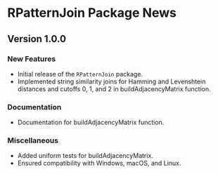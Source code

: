 # RPatternJoin Package News

## Version 1.0.0

### New Features
- Initial release of the `RPatternJoin` package.
- Implemented string similarity joins for Hamming and Levenshtein distances and cutoffs 0, 1, and 2 in buildAdjacencyMatrix function.

### Documentation
- Documentation for buildAdjacencyMatrix function.

### Miscellaneous
- Added uniform tests for buildAdjacencyMatrix.
- Ensured compatibility with Windows, macOS, and Linux.
